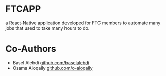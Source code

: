 # FTCAPP
a React-Native application developed for FTC members to automate many jobs that used to take many hours to do.


# Co-Authors
<ul>
 <li> Basel Alebdi <a href="https://www.github.com/baselalebdi">github.com/baselalebdi</a>  </li> 
 <li>  Osama Aloqaily <a href="https://www.github.com/o-aloqaily">github.com/o-aloqaily</a> </li> 
</ul>
